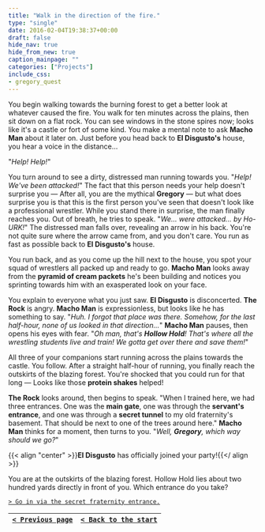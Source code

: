 ```yaml
---
title: "Walk in the direction of the fire."
type: "single"
date: 2016-02-04T19:38:37+00:00
draft: false
hide_nav: true
hide_from_new: true
caption_mainpage: ""
categories: ["Projects"]
include_css:
- gregory_quest
---
```


You begin walking towards the burning forest to get a better look at whatever caused the fire. You walk for ten minutes across the plains, then sit down on a flat rock. You can see windows in the stone spires now; looks like it's a castle or fort of some kind. You make a mental note to ask **Macho Man** about it later on. Just before you head back to **El Disgusto's** house, you hear a voice in the distance…

"*Help! Help!*"

You turn around to see a dirty, distressed man running towards you. "*Help! We've been attacked!*" The fact that this person needs your help doesn't surprise you — After all, you are the mythical **Gregory** — but what does surprise you is that this is the first person you've seen that doesn't look like a professional wrestler. While you stand there in surprise, the man finally reaches you. Out of breath, he tries to speak. "*We... were attacked... by Ho- URK!*" The distressed man falls over, revealing an arrow in his back. You're not quite sure where the arrow came from, and you don't care. You run as fast as possible back to **El Disgusto's** house.

You run back, and as you come up the hill next to the house, you spot your squad of wrestlers all packed up and ready to go. **Macho Man** looks away from the **pyramid of cream packets** he's been building and notices you sprinting towards him with an exasperated look on your face.

You explain to everyone what you just saw. **El Disgusto** is disconcerted. **The Rock** is angry. **Macho Man** is expressionless, but looks like he has something to say. "*Huh. I forgot that place was there. Somehow, for the last half-hour, none of us looked in that direction...*" **Macho Man** pauses, then opens his eyes with fear. "*Oh man, that's **Hollow Hold**! That's where all the wrestling students live and train! We gotta get over there and save them!*"

All three of your companions start running across the plains towards the castle. You follow. After a straight half-hour of running, you finally reach the outskirts of the blazing forest. You're shocked that you could run for that long — Looks like those **protein shakes** helped! 

**The Rock** looks around, then begins to speak. "When I trained here, we had three entrances. One was the **main gate**, one was through the **servant's entrance**, and one was through a **secret tunnel** to my old fraternity's basement. That should be next to one of the trees around here." **Macho Man** thinks for a moment, then turns to you. "*Well, **Gregory**, which way should we go?*"

{{< align "center" >}}**El Disgusto** has officially joined your party!{{</ align >}}

You are at the outskirts of the blazing forest. Hollow Hold lies about two hundred yards directly in front of you. Which entrance do you take?

[``> Go in via the secret fraternity entrance.``](../22)

|[``< Previous page``](../20)|[``< Back to the start``](../)|
|---|---|